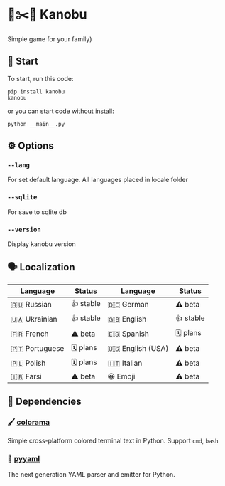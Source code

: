 # 🗿✂️📄 Kanobu

Simple game for your family)

## 🚀 Start
To start, run this code:
```
pip install kanobu
kanobu
```
or you can start code without install:
```
python __main__.py
```

## ⚙️ Options
### `--lang`
For set default language. All languages placed in locale folder
### `--sqlite`
For save to sqlite db
### `--version`
Display kanobu version

## 🗣 Localization
| Language         | Status    | Language        | Status    |
|------------------|-----------|-----------------|-----------|
| 🇷🇺 Russian       | 👍 stable | 🇩🇪 German        | ⚠️ beta    |
| 🇺🇦 Ukrainian     | 👍 stable | 🇬🇧 English       | 👍 stable  |
| 🇫🇷 French        | ⚠️ beta   | 🇪🇸 Spanish       | 🗓 plans   |
| 🇵🇹 Portuguese    | 🗓 plans  | 🇺🇸 English (USA) | ⚠️ beta    |
| 🇵🇱 Polish        | 🗓 plans  | 🇮🇹 Italian       | ⚠️ beta    |
| 🇮🇷 Farsi         | ⚠️ beta  | 😀 Emoji         | ⚠️ beta    |

## 🔨 Dependencies
### 🖌 [colorama](https://github.com/tartley/colorama)
Simple cross-platform colored terminal text in Python. Support `cmd`, `bash`
### 📄 [pyyaml](https://github.com/yaml/pyyaml)
The next generation YAML parser and emitter for Python.
